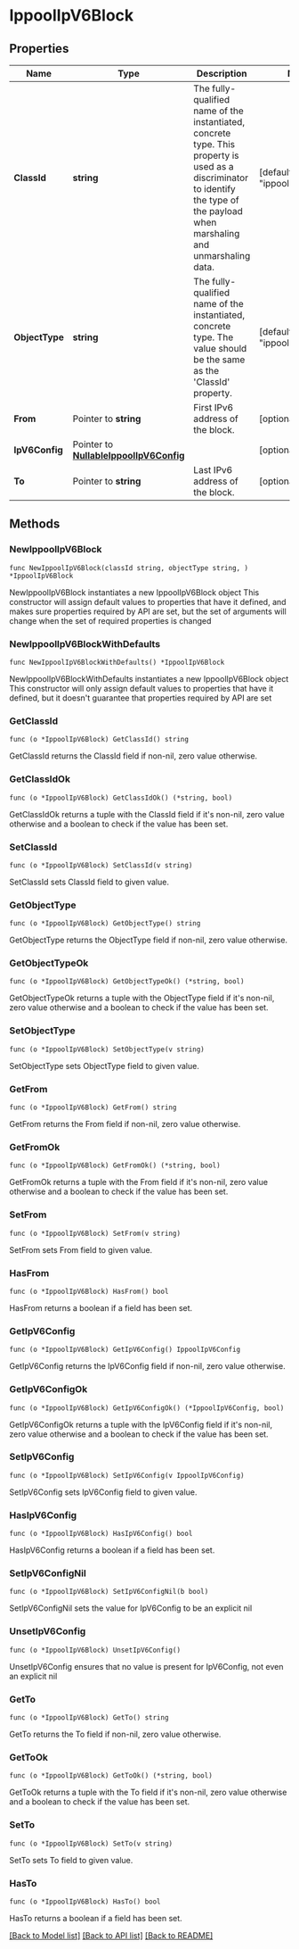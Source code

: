 # IppoolIpV6Block

## Properties

Name | Type | Description | Notes
------------ | ------------- | ------------- | -------------
**ClassId** | **string** | The fully-qualified name of the instantiated, concrete type. This property is used as a discriminator to identify the type of the payload when marshaling and unmarshaling data. | [default to "ippool.IpV6Block"]
**ObjectType** | **string** | The fully-qualified name of the instantiated, concrete type. The value should be the same as the &#39;ClassId&#39; property. | [default to "ippool.IpV6Block"]
**From** | Pointer to **string** | First IPv6 address of the block. | [optional] 
**IpV6Config** | Pointer to [**NullableIppoolIpV6Config**](IppoolIpV6Config.md) |  | [optional] 
**To** | Pointer to **string** | Last IPv6 address of the block. | [optional] 

## Methods

### NewIppoolIpV6Block

`func NewIppoolIpV6Block(classId string, objectType string, ) *IppoolIpV6Block`

NewIppoolIpV6Block instantiates a new IppoolIpV6Block object
This constructor will assign default values to properties that have it defined,
and makes sure properties required by API are set, but the set of arguments
will change when the set of required properties is changed

### NewIppoolIpV6BlockWithDefaults

`func NewIppoolIpV6BlockWithDefaults() *IppoolIpV6Block`

NewIppoolIpV6BlockWithDefaults instantiates a new IppoolIpV6Block object
This constructor will only assign default values to properties that have it defined,
but it doesn't guarantee that properties required by API are set

### GetClassId

`func (o *IppoolIpV6Block) GetClassId() string`

GetClassId returns the ClassId field if non-nil, zero value otherwise.

### GetClassIdOk

`func (o *IppoolIpV6Block) GetClassIdOk() (*string, bool)`

GetClassIdOk returns a tuple with the ClassId field if it's non-nil, zero value otherwise
and a boolean to check if the value has been set.

### SetClassId

`func (o *IppoolIpV6Block) SetClassId(v string)`

SetClassId sets ClassId field to given value.


### GetObjectType

`func (o *IppoolIpV6Block) GetObjectType() string`

GetObjectType returns the ObjectType field if non-nil, zero value otherwise.

### GetObjectTypeOk

`func (o *IppoolIpV6Block) GetObjectTypeOk() (*string, bool)`

GetObjectTypeOk returns a tuple with the ObjectType field if it's non-nil, zero value otherwise
and a boolean to check if the value has been set.

### SetObjectType

`func (o *IppoolIpV6Block) SetObjectType(v string)`

SetObjectType sets ObjectType field to given value.


### GetFrom

`func (o *IppoolIpV6Block) GetFrom() string`

GetFrom returns the From field if non-nil, zero value otherwise.

### GetFromOk

`func (o *IppoolIpV6Block) GetFromOk() (*string, bool)`

GetFromOk returns a tuple with the From field if it's non-nil, zero value otherwise
and a boolean to check if the value has been set.

### SetFrom

`func (o *IppoolIpV6Block) SetFrom(v string)`

SetFrom sets From field to given value.

### HasFrom

`func (o *IppoolIpV6Block) HasFrom() bool`

HasFrom returns a boolean if a field has been set.

### GetIpV6Config

`func (o *IppoolIpV6Block) GetIpV6Config() IppoolIpV6Config`

GetIpV6Config returns the IpV6Config field if non-nil, zero value otherwise.

### GetIpV6ConfigOk

`func (o *IppoolIpV6Block) GetIpV6ConfigOk() (*IppoolIpV6Config, bool)`

GetIpV6ConfigOk returns a tuple with the IpV6Config field if it's non-nil, zero value otherwise
and a boolean to check if the value has been set.

### SetIpV6Config

`func (o *IppoolIpV6Block) SetIpV6Config(v IppoolIpV6Config)`

SetIpV6Config sets IpV6Config field to given value.

### HasIpV6Config

`func (o *IppoolIpV6Block) HasIpV6Config() bool`

HasIpV6Config returns a boolean if a field has been set.

### SetIpV6ConfigNil

`func (o *IppoolIpV6Block) SetIpV6ConfigNil(b bool)`

 SetIpV6ConfigNil sets the value for IpV6Config to be an explicit nil

### UnsetIpV6Config
`func (o *IppoolIpV6Block) UnsetIpV6Config()`

UnsetIpV6Config ensures that no value is present for IpV6Config, not even an explicit nil
### GetTo

`func (o *IppoolIpV6Block) GetTo() string`

GetTo returns the To field if non-nil, zero value otherwise.

### GetToOk

`func (o *IppoolIpV6Block) GetToOk() (*string, bool)`

GetToOk returns a tuple with the To field if it's non-nil, zero value otherwise
and a boolean to check if the value has been set.

### SetTo

`func (o *IppoolIpV6Block) SetTo(v string)`

SetTo sets To field to given value.

### HasTo

`func (o *IppoolIpV6Block) HasTo() bool`

HasTo returns a boolean if a field has been set.


[[Back to Model list]](../README.md#documentation-for-models) [[Back to API list]](../README.md#documentation-for-api-endpoints) [[Back to README]](../README.md)


